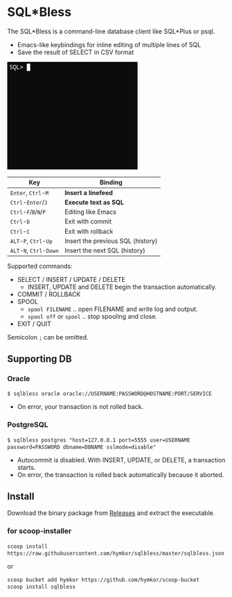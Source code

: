 SQL\*Bless
===========

The SQL\*Bless is a command-line database client like SQL*Plus or psql.

- Emacs-like keybindings for inline editing of multiple lines of SQL
- Save the result of SELECT in CSV format

![image](./demo.gif)

| Key | Binding |
|-----|---------|
| `Enter`, `Ctrl`-`M` | **Insert a linefeed** |
| `Ctrl`-`Enter`/`J` | **Execute text as SQL** |
| `Ctrl`-`F`/`B`/`N`/`P` | Editing like Emacs |
| `Ctrl`-`D` | Exit with commit |
| `Ctrl`-`C` | Exit with rollback |
| `ALT`-`P`, `Ctrl`-`Up` | Insert the previous SQL (history)|
| `ALT`-`N`, `Ctrl`-`Down` | Insert the next SQL (history) |

Supported commands:

- SELECT / INSERT / UPDATE / DELETE
    - INSERT, UPDATE and DELETE begin the transaction automatically.
- COMMIT / ROLLBACK
- SPOOL
    - `spool FILENAME` .. open FILENAME and write log and output.
    - `spool off` or `spool` .. stop spooling and close.
- EXIT / QUIT

Semicolon `;` can be omitted.

Supporting DB
-------------

### Oracle

    $ sqlbless oracle oracle://USERNAME:PASSWORD@HOSTNAME:PORT/SERVICE

- On error, your transaction is not rolled back.

### PostgreSQL

    $ sqlbless postgres "host=127.0.0.1 port=5555 user=USERNAME password=PASSWORD dbname=DBNAME sslmode=disable"

- Autocommit is disabled.  With INSERT, UPDATE, or DELETE, a transaction starts.
- On error, the transaction is rolled back automatically because it aborted.


Install
-------

Download the binary package from [Releases](https://github.com/hymkor/sqlbless/releases) and extract the executable.

### for scoop-installer

```
scoop install https://raw.githubusercontent.com/hymkor/sqlbless/master/sqlbless.json
```

or

```
scoop bucket add hymkor https://github.com/hymkor/scoop-bucket
scoop install sqlbless
```

